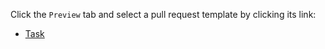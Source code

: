 Click the `Preview` tab and select a pull request template by clicking its link:

- [Task](?expand=1&template=task.md)
